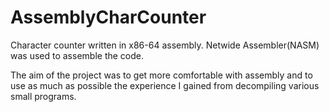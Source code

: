 # AssemblyCharCounter
Character counter written in x86-64 assembly. Netwide Assembler(NASM) was used to assemble the code.

The aim of the project was to get more comfortable with assembly and to use as much as possible the experience I gained from decompiling various small programs.

